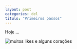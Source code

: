 ```yaml
---
layout: post
categories: del
titulo: "Primeiros passos"
---
```


Hoje ... 

![muitos likes e alguns corações](http://i.imgur.com/I1d2db5.jpg)
